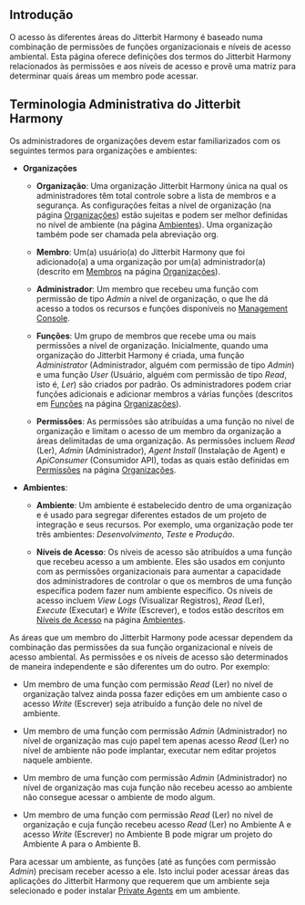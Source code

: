 [//]: # (Permissões e Acesso ao Jitterbit Harmony)
[//]: # (This is a translation of Version 8, published on June 29, 2021.)

## Introdução

O acesso às diferentes áreas do Jitterbit Harmony é baseado numa
combinação de permissões de funções organizacionais e níveis de acesso
ambiental. Esta página oferece definições dos termos do Jitterbit
Harmony relacionados às permissões e aos níveis de acesso e provê uma
matriz para determinar quais áreas um membro pode acessar.


## Terminologia Administrativa do Jitterbit Harmony

Os administradores de organizações devem estar familiarizados com os
seguintes termos para organizações e ambientes:

-   **Organizações**

    -   **Organização**: Uma organização Jitterbit Harmony única na qual
        os administradores têm total controle sobre a lista de membros
        e a segurança. As configurações feitas a nível de organização
        (na página [Organizações](https://success.jitterbit.com/display/DOC/Organizations)) estão sujeitas e podem ser
        melhor definidas no nível de ambiente (na página
        [Ambientes](https://success.jitterbit.com/display/DOC/Environments)). Uma organização também pode ser chamada
        pela abreviação org.

    -   **Membro**: Um(a) usuário(a) do Jitterbit Harmony que foi
        adicionado(a) a uma organização por um(a) administrador(a)
        (descrito em [Membros](https://success.jitterbit.com/display/DOC/Organizations#Organizations-members) na página [Organizações](https://success.jitterbit.com/display/DOC/Organizations)).

    -   **Administrador**: Um membro que recebeu uma função com
        permissão de tipo *Admin* a nível de organização, o que lhe dá
        acesso a todos os recursos e funções disponíveis no
        [Management Console](https://success.jitterbit.com/display/DOC/Management+Console).

    -   **Funções**: Um grupo de membros que recebe uma ou mais
        permissões a nível de organização. Inicialmente, quando uma
        organização do Jitterbit Harmony é criada, uma função
        *Administrator* (Administrador, alguém com permissão de tipo
        *Admin*) e uma função *User* (Usuário, alguém com permissão de
        tipo *Read*, isto é, *Ler*) são criados por padrão. Os
        administradores podem criar funções adicionais e adicionar
        membros a várias funções (descritos em [Funções](https://success.jitterbit.com/display/DOC/Organizations#Organizations-roles) na
        página [Organizações](https://success.jitterbit.com/display/DOC/Organizations)).

    -   **Permissões**: As permissões são atribuídas a uma função no
        nível de organização e limitam o acesso de um membro da
        organização a áreas delimitadas de uma organização. As
        permissões incluem *Read* (Ler), *Admin* (Administrador),
        *Agent Install* (Instalação de Agent) e *ApiConsumer*
        (Consumidor API), todas as quais estão definidas em
        [Permissões](https://success.jitterbit.com/display/DOC/Organizations#Organizations-permissions) na página [Organizações](https://success.jitterbit.com/display/DOC/Organizations).

-   **Ambientes**:

    -   **Ambiente**: Um ambiente é estabelecido dentro de uma
        organização e é usado para segregar diferentes estados de um
        projeto de integração e seus recursos. Por exemplo, uma
        organização pode ter três ambientes: *Desenvolvimento*,
        *Teste* e *Produção*.

    -   **Níveis de Acesso**: Os níveis de acesso são atribuídos a uma
        função que recebeu acesso a um ambiente. Eles são usados em
        conjunto com as permissões organizacionais para aumentar a
        capacidade dos administradores de controlar o que os membros
        de uma função específica podem fazer num ambiente específico.
        Os níveis de acesso incluem *View Logs* (Visualizar
        Registros), *Read* (Ler), *Execute* (Executar) e *Write*
        (Escrever), e todos estão descritos em [Níveis de Acesso](https://success.jitterbit.com/display/DOC/Environments#Environments-access-levels)
        na página [Ambientes](https://success.jitterbit.com/display/DOC/Environments).

As áreas que um membro do Jitterbit Harmony pode acessar dependem da
combinação das permissões da sua função organizacional e níveis de
acesso ambiental. As permissões e os níveis de acesso são determinados
de maneira independente e são diferentes um do outro. Por exemplo:

-   Um membro de uma função com permissão *Read* (Ler) no nível de
    organização talvez ainda possa fazer edições em um ambiente caso o
    acesso *Write* (Escrever) seja atribuído a função dele no nível de
    ambiente.

-   Um membro de uma função com permissão *Admin* (Administrador) no
    nível de organização mas cujo papel tem apenas acesso *Read* (Ler)
    no nível de ambiente não pode implantar, executar nem editar
    projetos naquele ambiente.

-   Um membro de uma função com permissão *Admin* (Administrador) no
    nível de organização mas cuja função não recebeu acesso ao
    ambiente não consegue acessar o ambiente de modo algum.

-   Um membro de uma função com permissão *Read* (Ler) no nível de
    organização e cuja função recebeu acesso *Read* (Ler) no Ambiente
    A e acesso *Write* (Escrever) no Ambiente B pode migrar um projeto
    do Ambiente A para o Ambiente B.

Para acessar um ambiente, as funções (até as funções com permissão
*Admin*) precisam receber acesso a ele. Isto inclui poder acessar áreas
das aplicações do Jitterbit Harmony que requerem que um ambiente seja
selecionado e poder instalar [Private Agents](https://success.jitterbit.com/display/DOC/Private+Agents) em um ambiente.
